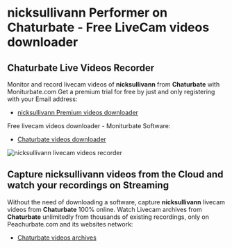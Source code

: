 # nicksullivann Performer on Chaturbate - Free LiveCam videos downloader

## Chaturbate Live Videos Recorder

Monitor and record livecam videos of **nicksullivann** from **Chaturbate** with Moniturbate.com
Get a premium trial for free by just and only registering with your Email address:
* [nicksullivann Premium videos downloader](https://moniturbate.com/request-demo-licence-key.html)

Free livecam videos downloader - Moniturbate Software:
* [Chaturbate videos downloader](https://moniturbate.com/moniturbate-download-software.html)

![nicksullivann livecam videos recorder](https://peachurnet.com/templates/moniturbate-software.png)


## Capture nicksullivann videos from the Cloud and watch your recordings on Streaming

Without the need of downloading a software, capture **nicksullivann** livecam videos from **Chaturbate** 100% online.
Watch Livecam archives from **Chaturbate** unlimitedly from thousands of existing recordings, only on Peachurbate.com and its websites network:
* [Chaturbate videos archives](https://peachurnet.com/)